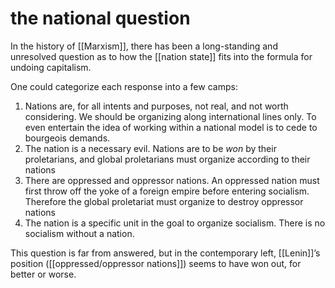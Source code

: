 # the national question

In the history of [[Marxism]], there has been a long-standing and unresolved question as to how the [[nation state]] fits into the formula for undoing capitalism.

One could categorize each response into a few camps:

1.  Nations are, for all intents and purposes, not real, and not worth considering. We should be organizing along international lines only. To even entertain the idea of working within a national model is to cede to bourgeois demands.
2.  The nation is a necessary evil. Nations are to be _won_ by their proletarians, and global proletarians must organize according to their nations
3.  There are oppressed and oppressor nations. An oppressed nation must first throw off the yoke of a foreign empire before entering socialism. Therefore the global proletariat must organize to destroy oppressor nations
4.  The nation is a specific unit in the goal to organize socialism. There is no socialism without a nation.

This question is far from answered, but in the contemporary left, [[Lenin]]&rsquo;s position ([[oppressed/oppressor nations]]) seems to have won out, for better or worse.

